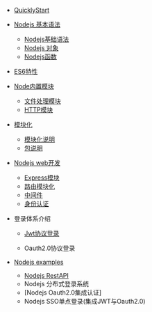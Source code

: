 

- [QuicklyStart](NodejsquickStart.md)
- [Nodejs 基本语法]()
  - [Nodejs基础语法](NodejsProgrammingSyntax.md)
  - [Nodejs 对象](NodejsObject.md)
  - [Nodejs函数](NodejsFunction.md)
- [ES6特性]()
- [Node内置模块](Nodemodules.md)
  - [文件处理模块](NodeFileOpration.md)
  - [HTTP模块](NodeHttpModule.md)
- [模块化]()
  
  - [模块化说明](NodeModuleIntrudc.md)
  - [包说明](NodejsNpmIntro.md)
- [Nodejs web开发]()
  - [Express模块](NodeExpress.md)
  - [路由模块化](NodejsExpressRouteModules.md)
  - [中间件](Nodejsmiddleware.md)
  - [身份认证](NodejsSecrity.md)
- 登录体系介绍
  - [Jwt协议登录](Jwt.md)
  
  - Oauth2.0协议登录
- [Nodejs examples]()
  - [Nodejs RestAPI](NodejsRestAPI.md)
  - Nodejs 分布式登录系统
  - [Nodejs Oauth2.0集成认证]
  - Nodejs SSO单点登录(集成JWT与Oauth2.0)